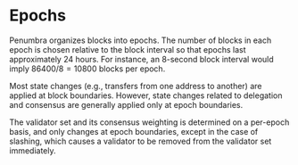 # Epochs

Penumbra organizes blocks into epochs.  The number of blocks in each epoch is chosen relative to the block interval so that epochs last approximately 24 hours.  For instance, an 8-second block interval would imply $86400/8 = 10800$ blocks per epoch.

Most state changes (e.g., transfers from one address to another) are applied at block boundaries.  However, state changes related to delegation and consensus are generally applied only at epoch boundaries.

The validator set and its consensus weighting is determined on a per-epoch basis, and only changes at epoch boundaries, except in the case of slashing, which causes a validator to be removed from the validator set immediately.
